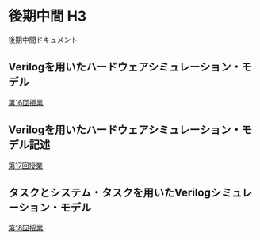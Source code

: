 # 後期中間 H3

後期中間ドキュメント

## Verilogを用いたハードウェアシミュレーション・モデル

[第16回授業](16/)

## Verilogを用いたハードウェアシミュレーション・モデル記述

[第17回授業](17/)

## タスクとシステム・タスクを用いたVerilogシミュレーション・モデル

[第18回授業](18/)
